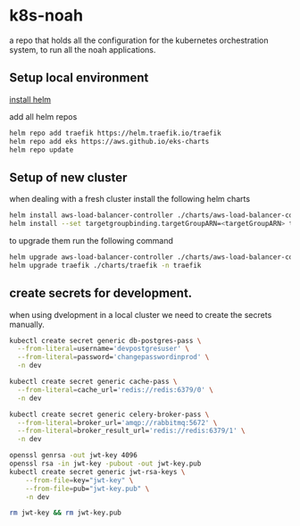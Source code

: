 # k8s-noah

a repo that holds all the configuration for the kubernetes orchestration system, to run all the noah applications.


## Setup local environment

[install helm](https://helm.sh/docs/intro/install/)

add all helm repos
```bash
helm repo add traefik https://helm.traefik.io/traefik
helm repo add eks https://aws.github.io/eks-charts
helm repo update
```


## Setup of new cluster

when dealing with a fresh cluster install the following helm charts 

```bash
helm install aws-load-balancer-controller ./charts/aws-load-balancer-controller -n kube-system
helm install --set targetgroupbinding.targetGroupARN=<targetGroupARN> traefik ./charts/traefik -n traefik
```
to upgrade them run the following command

```bash
helm upgrade aws-load-balancer-controller ./charts/aws-load-balancer-controller -n kube-system
helm upgrade traefik ./charts/traefik -n traefik
```


## create secrets for development.

when using dvelopment in a local cluster we need to create the secrets manually.

```bash
kubectl create secret generic db-postgres-pass \
  --from-literal=username='devpostgresuser' \
  --from-literal=password='changepasswordinprod' \
  -n dev

kubectl create secret generic cache-pass \
  --from-literal=cache_url='redis://redis:6379/0' \
  -n dev

kubectl create secret generic celery-broker-pass \
  --from-literal=broker_url='amqp://rabbitmq:5672' \
  --from-literal=broker_result_url='redis://redis:6379/1' \
  -n dev

openssl genrsa -out jwt-key 4096
openssl rsa -in jwt-key -pubout -out jwt-key.pub
kubectl create secret generic jwt-rsa-keys \
    --from-file=key="jwt-key" \
    --from-file=pub="jwt-key.pub" \
    -n dev

rm jwt-key && rm jwt-key.pub
```
